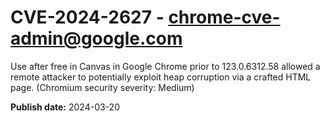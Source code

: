 # CVE-2024-2627 - chrome-cve-admin@google.com

Use after free in Canvas in Google Chrome prior to 123.0.6312.58 allowed a remote attacker to potentially exploit heap corruption via a crafted HTML page. (Chromium security severity: Medium)

**Publish date:** 2024-03-20

